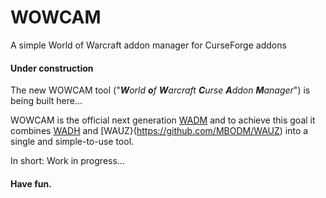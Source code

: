 # WOWCAM
A simple World of Warcraft addon manager for CurseForge addons

#### Under construction

The new WOWCAM tool ("_**W**orld **o**f **W**arcraft **C**urse **A**ddon **M**anager_") is being built here...

WOWCAM is the official next generation [WADM](https://github.com/MBODM/WADM) and to achieve this goal it combines [WADH](https://github.com/MBODM/WADH) and [WAUZ}(https://github.com/MBODM/WAUZ) into a single and simple-to-use tool.

In short: Work in progress...

#### Have fun.
